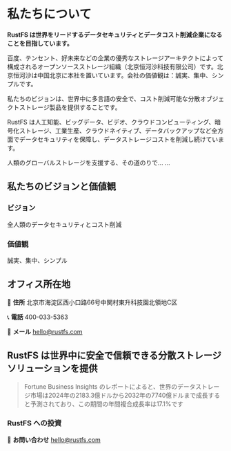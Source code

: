 # 私たちについて

**RustFS は世界をリードするデータセキュリティとデータコスト削減企業になることを目指しています。**

百度、テンセント、好未来などの企業の優秀なストレージアーキテクトによって構成されるオープンソースストレージ組織（北京恒河沙科技有限公司）です。北京恒河沙は中国北京に本社を置いています。会社の価値観は：誠実、集中、シンプルです。

私たちのビジョンは、世界中に多言語の安全で、コスト削減可能な分散オブジェクトストレージ製品を提供することです。

RustFS は人工知能、ビッグデータ、ビデオ、クラウドコンピューティング、暗号化ストレージ、工業生産、クラウドネイティブ、データバックアップなど全方面でデータセキュリティを保障し、データストレージコストを削減し続けています。

人類のグローバルストレージを支援する、その道のりで... ...

## 私たちのビジョンと価値観

### ビジョン

全人類のデータセキュリティとコスト削減

### 価値観

誠実、集中、シンプル

## オフィス所在地

📍 **住所**
北京市海淀区西小口路66号中関村東升科技園北領地C区

📞 **電話**
400-033-5363

📧 **メール**
<hello@rustfs.com>

## RustFS は世界中に安全で信頼できる分散ストレージソリューションを提供

> Fortune Business Insights のレポートによると、世界のデータストレージ市場は2024年の2183.3億ドルから2032年の7740億ドルまで成長すると予測されており、この期間の年間複合成長率は17.1%です

### RustFS への投資

📧 **お問い合わせ**
<hello@rustfs.com>

